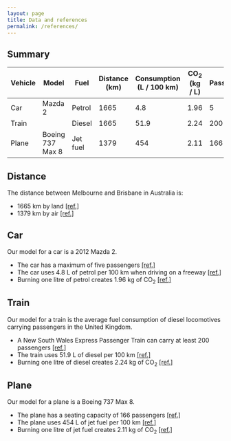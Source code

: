 ```yaml
---
layout: page
title: Data and references
permalink: /references/
---
```


## Summary

| Vehicle | Model            | Fuel     | Distance (km) | Consumption <br/> (L / 100 km) | CO<sub>2</sub> (kg / L) | Passengers |
|---------|------------------|----------|---------------|--------------------------------|-------------------------|------------|
| Car     | Mazda 2          | Petrol   | 1665          | 4.8                            | 1.96                    | 5          |
| Train   |                  | Diesel   | 1665          | 51.9                           | 2.24                    | 200        |
| Plane   | Boeing 737 Max 8 | Jet fuel | 1379          | 454                            | 2.11                    | 166        |

## Distance

The distance between Melbourne and Brisbane in Australia is:
* 1665 km by land [[ref.]](https://goo.gl/maps/JEN7ijdqTiybkq168)
* 1379 km by air [[ref.]](https://www.greatcirclemap.com/?routes=MEL-BNE)

## Car

Our model for a car is a 2012 Mazda 2.
* The car has a maximum of five passengers
  [[ref.]](https://en.wikipedia.org/wiki/Mazda_Demio#Third_generation_(DE;_2007%E2%80%932014))
* The car uses 4.8 L of petrol per 100 km when driving on a freeway
 [[ref.]](https://www.auto-data.net/en/mazda-2-ii-de-facelift-2010-1.5i-102hp-17496)
* Burning one litre of petrol creates 1.96 kg of CO<sub>2</sub> 
  [[ref.]](https://www.eia.gov/environment/emissions/co2_vol_mass.php)

## Train

Our model for a train is the average fuel consumption of diesel locomotives carrying passengers in the United Kingdom.

* A New South Wales Express Passenger Train can carry at least 200 passengers
  [[ref.]](https://transportnsw.info/regional/regional-train-coach-facilities/xpt-regional-trains)
* The train uses 51.9 L of diesel per 100 km
  [[ref.]](https://ora.ox.ac.uk/objects/uuid:cd7d3eb7-e57c-427d-9ec6-70da72389cce/download_file?safe_filename=Are%2Brailways%2Bclimate%2Bfriendly%2B-%2BGivoni%2BBrand%2BWatkiss%2B-%2Baccepted%2Bmanuscript.pdf&file_format=application%2Fpdf&type_of_work=Journal+article)
* Burning one litre of diesel creates 2.24 kg of CO<sub>2</sub>
  [[ref.]](https://www.eia.gov/environment/emissions/co2_vol_mass.php)

## Plane

Our model for a plane is a Boeing 737 Max 8.
* The plane has a seating capacity of 166 passengers 
  [[ref.]](https://web.archive.org/web/20160206082857/http://airwaysnews.com/blog/2016/02/05/a320neo-vs-737-max-pt-ii/)
* The plane uses 454 L of jet fuel per 100 km
  [[ref.]](https://web.archive.org/web/20160206082857/http://airwaysnews.com/blog/2016/02/05/a320neo-vs-737-max-pt-ii/)
* Burning one litre of jet fuel creates 2.11 kg of CO<sub>2</sub> 
  [[ref.]](https://www.eia.gov/environment/emissions/co2_vol_mass.php)

